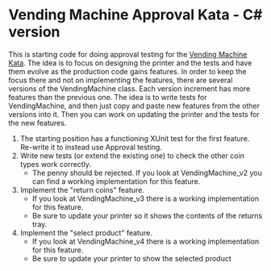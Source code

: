 Vending Machine Approval Kata - C# version
==========================================

This is starting code for doing approval testing for the [Vending Machine Kata](https://sammancoaching.org/kata_descriptions/vending_machine.html). The idea is to focus on designing the printer and the tests and have them evolve as the production code gains features. In order to keep the focus there and not on implementing the features, there are several versions of the VendingMachine class. Each version increment has more features than the previous one. The idea is to write tests for VendingMachine, and then just copy and paste new features from the other versions into it. Then you can work on updating the printer and the tests for the new features.

1. The starting position has a functioning XUnit test for the first feature. Re-write it to instead use Approval testing.
2. Write new tests (or extend the existing one) to check the other coin types work correctly. 
   * The penny should be rejected. If you look at VendingMachine_v2 you can find a working implementation for this feature.
3. Implement the "return coins" feature.
   * If you look at VendingMachine_v3 there is a working implementation for this feature.
   * Be sure to update your printer so it shows the contents of the returns tray.
4. Implement the "select product" feature.
   * If you look at VendingMachine_v4 there is a working implementation for this feature.
   * Be sure to update your printer to show the selected product
